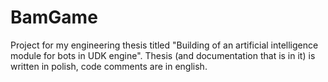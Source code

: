 BamGame
=======

Project for my engineering thesis titled "Building of an artificial intelligence module for bots in UDK engine". 
Thesis (and documentation that is in it) is written in polish, code comments are in english.
